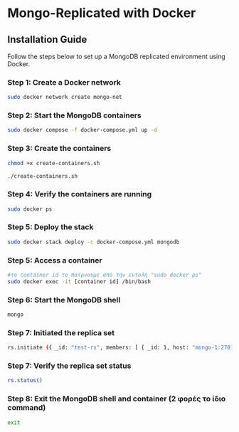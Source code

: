# Mongo-Replicated with Docker

## Installation Guide

Follow the steps below to set up a MongoDB replicated environment using Docker.

### Step 1: Create a Docker network
```sh
sudo docker network create mongo-net
```
### Step 2: Start the MongoDB containers
```sh
sudo docker compose -f docker-compose.yml up -d
```
### Step 3: Create the containers
```sh
chmod +x create-containers.sh
```
```sh
./create-containers.sh
```

### Step 4: Verify the containers are running
```sh
sudo docker ps
```

### Step 5: Deploy the stack
```sh
sudo docker stack deploy -c docker-compose.yml mongodb
```

### Step 5: Access a container
```sh
#το container id το παίρνουμε από την εντολή "sudo docker ps"
sudo docker exec -it [container id] /bin/bash
```

### Step 6: Start the MongoDB shell
```sh
mongo
```

### Step 7: Initiated the replica set
```sh
rs.initiate ({ _id: "test-rs", members: [ { _id: 1, host: "mongo-1:27017"}, { _id: 2, host: "mongo-2:27017"}, { _id: 3, host : "mongo-3:27017"}] } )
```

### Step 7: Verify the replica set status
```sh
rs.status()
```

### Step 8: Exit the MongoDB shell and container (2 φορές το ίδιο command)
```sh
exit
```
